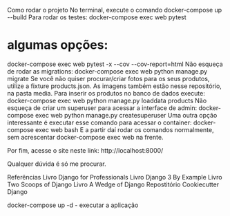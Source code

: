 Como rodar o projeto
No terminal, execute o comando
docker-compose up --build
Para rodar os testes:
docker-compose exec web pytest
# algumas opções:
docker-compose exec web pytest -x --cov --cov-report=html
Não esqueça de rodar as migrations:
docker-compose exec web python manage.py migrate
Se você não quiser procurar/criar fotos para os seus produtos, utilize a fixture products.json. As imagens também estão nesse repositório, na pasta media. Para inserir os produtos no banco de dados execute:
docker-compose exec web python manage.py loaddata products
Não esqueça de criar um superuser para acessar a interface de admin:
docker-compose exec web python manage.py createsuperuser
Uma outra opção interessante é executar esse comando para acessar o container:
docker-compose exec web bash
E a partir daí rodar os comandos normalmente, sem acrescentar docker-compose exec web na frente.

Por fim, acesse o site neste link: http://localhost:8000/

Qualquer dúvida é só me procurar.

Referências
Livro Django for Professionals
Livro Django 3 By Example
Livro Two Scoops of Django
Livro A Wedge of Django
Repostitório Cookiecutter Django

docker-compose up -d - executar a aplicação